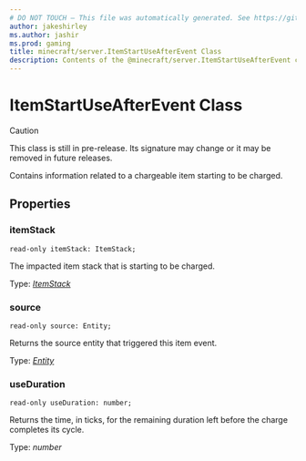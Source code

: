 ```yaml
---
# DO NOT TOUCH — This file was automatically generated. See https://github.com/mojang/minecraftapidocsgenerator to modify descriptions, examples, etc.
author: jakeshirley
ms.author: jashir
ms.prod: gaming
title: minecraft/server.ItemStartUseAfterEvent Class
description: Contents of the @minecraft/server.ItemStartUseAfterEvent class.
---
```

# ItemStartUseAfterEvent Class

> [!CAUTION]
> This class is still in pre-release.  Its signature may change or it may be removed in future releases.

Contains information related to a chargeable item starting to be charged.

## Properties

### **itemStack**
`read-only itemStack: ItemStack;`

The impacted item stack that is starting to be charged.

Type: [*ItemStack*](ItemStack.md)

### **source**
`read-only source: Entity;`

Returns the source entity that triggered this item event.

Type: [*Entity*](Entity.md)

### **useDuration**
`read-only useDuration: number;`

Returns the time, in ticks, for the remaining duration left before the charge completes its cycle.

Type: *number*
